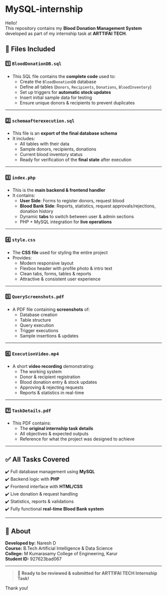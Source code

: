 # MySQL-internship
Hello!  
This repository contains my **Blood Donation Management System** developed as part of my internship task at **ARTTIFAI TECH**.

## 📁 **Files Included**

### 1️⃣ **`BloodDonationDB.sql`**
- This SQL file contains the **complete code** used to:
  - Create the `BloodDonationDB` database
  - Define all tables (`Donors`, `Recipients`, `Donations`, `BloodInventory`)
  - Set up triggers for **automatic stock updates**
  - Insert initial sample data for testing
  - Ensure unique donors & recipients to prevent duplicates

---

### 2️⃣ **`schemaafterexecution.sql`**
- This file is an **export of the final database schema**
- It includes:
  - All tables with their data
  - Sample donors, recipients, donations
  - Current blood inventory status
  - Ready for verification of the **final state** after execution

---

### 3️⃣ **`index.php`**
- This is the **main backend & frontend handler**
- It contains:
  - **User Side**: Forms to register donors, request blood
  - **Blood Bank Side**: Reports, statistics, request approvals/rejections, donation history
  - Dynamic **tabs** to switch between user & admin sections
  - PHP + MySQL integration for **live operations**

---

### 4️⃣ **`style.css`**
- The **CSS file** used for styling the entire project
- Provides:
  - Modern responsive layout
  - Flexbox header with profile photo & intro text
  - Clean tabs, forms, tables & reports
  - Attractive & consistent user experience

---

### 5️⃣ **`QueryScreenshots.pdf`**
- A PDF file containing **screenshots** of:
  - Database creation
  - Table structure
  - Query execution
  - Trigger executions
  - Sample insertions & updates

---

### 6️⃣ **`ExecutionVideo.mp4`**
- A short **video recording** demonstrating:
  - The working system
  - Donor & recipient registration
  - Blood donation entry & stock updates
  - Approving & rejecting requests
  - Reports & statistics in real-time

---

### 7️⃣ **`TaskDetails.pdf`**
- This PDF contains:
  - The **original internship task details**
  - All objectives & expected outputs
  - Reference for what the project was designed to achieve

---

## ✅ **All Tasks Covered**
✔️ Full database management using **MySQL**  
✔️ Backend logic with **PHP**  
✔️ Frontend interface with **HTML/CSS**  
✔️ Live donation & request handling  
✔️ Statistics, reports & validations  
✔️ Fully functional **real-time Blood Bank system**

---

## 👤 **About**
**Developed by:** Naresh D  
**Course:** B.Tech Artificial Intelligence & Data Science  
**College:** M Kumarasamy College of Engineering, Karur  
**Student ID:** 927623bad067

---

> 📌 **Ready to be reviewed & submitted for ARTTIFAI TECH Internship Task!**

Thank you!


